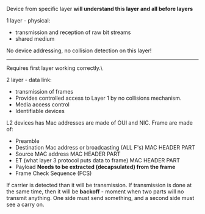 Device from specific layer **will understand this layer and all before layers**

1 layer - physical: 
- transmission and reception of raw bit streams
- shared medium

No device addressing, no collision detection on this layer!


-------------
Requires first layer working correctly.\

2 layer - data link:
- transmission of frames 
- Provides controlled access to Layer 1 by no collisions mechanism.
- Media access control
- Identifiable devices


L2 devices has Mac addresses are made of OUI and NIC.
Frame are made of:
- Preamble
- Destination Mac address or broadcasting (ALL F's) MAC HEADER PART
- Source MAC address MAC HEADER PART
- ET (what layer 3 protocol puts data to frame) MAC HEADER PART
- Payload **Needs to be extracted (decapsulated) from the frame**
- Frame Check Sequence (FCS)

If carrier is detected than it will be transmission. If transmission is done at the same time, then it will be **backoff** - moment when two parts will no transmit anything. One side must send something, and a second side must see a carry on.


